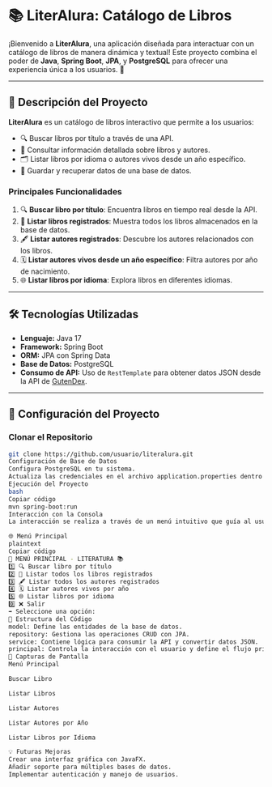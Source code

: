 # 📚 LiterAlura: Catálogo de Libros

¡Bienvenido a **LiterAlura**, una aplicación diseñada para interactuar con un catálogo de libros de manera dinámica y textual! Este proyecto combina el poder de **Java**, **Spring Boot**, **JPA**, y **PostgreSQL** para ofrecer una experiencia única a los usuarios. 🎉

---

## 🌟 Descripción del Proyecto

**LiterAlura** es un catálogo de libros interactivo que permite a los usuarios:

- 🔍 Buscar libros por título a través de una API.
- 📖 Consultar información detallada sobre libros y autores.
- 🗂️ Listar libros por idioma o autores vivos desde un año específico.
- 💾 Guardar y recuperar datos de una base de datos.

### Principales Funcionalidades

1. 🔍 **Buscar libro por título**: Encuentra libros en tiempo real desde la API.
2. 📖 **Listar libros registrados**: Muestra todos los libros almacenados en la base de datos.
3. 🖋️ **Listar autores registrados**: Descubre los autores relacionados con los libros.
4. 🗓️ **Listar autores vivos desde un año específico**: Filtra autores por año de nacimiento.
5. 🌐 **Listar libros por idioma**: Explora libros en diferentes idiomas.

---

## 🛠️ Tecnologías Utilizadas

- **Lenguaje:** Java 17  
- **Framework:** Spring Boot  
- **ORM:** JPA con Spring Data  
- **Base de Datos:** PostgreSQL  
- **Consumo de API:** Uso de `RestTemplate` para obtener datos JSON desde la API de [GutenDex](https://gutendex.com).  

---

## 🚀 Configuración del Proyecto

### Clonar el Repositorio
```bash
git clone https://github.com/usuario/literalura.git
Configuración de Base de Datos
Configura PostgreSQL en tu sistema.
Actualiza las credenciales en el archivo application.properties dentro de la carpeta src/main/resources.
Ejecución del Proyecto
bash
Copiar código
mvn spring-boot:run
Interacción con la Consola
La interacción se realiza a través de un menú intuitivo que guía al usuario por las opciones disponibles.

🌐 Menú Principal
plaintext
Copiar código
🌟 MENÚ PRINCIPAL - LITERATURA 📚
1️⃣ 🔍 Buscar libro por título
2️⃣ 📖 Listar todos los libros registrados
3️⃣ 🖋️ Listar todos los autores registrados
4️⃣ 🗓️ Listar autores vivos por año
5️⃣ 🌐 Listar libros por idioma
0️⃣ ❌ Salir
➡️ Seleccione una opción:
📂 Estructura del Código
model: Define las entidades de la base de datos.
repository: Gestiona las operaciones CRUD con JPA.
service: Contiene lógica para consumir la API y convertir datos JSON.
principal: Controla la interacción con el usuario y define el flujo principal de la aplicación.
📸 Capturas de Pantalla
Menú Principal

Buscar Libro

Listar Libros

Listar Autores

Listar Autores por Año

Listar Libros por Idioma

💡 Futuras Mejoras
Crear una interfaz gráfica con JavaFX.
Añadir soporte para múltiples bases de datos.
Implementar autenticación y manejo de usuarios.
